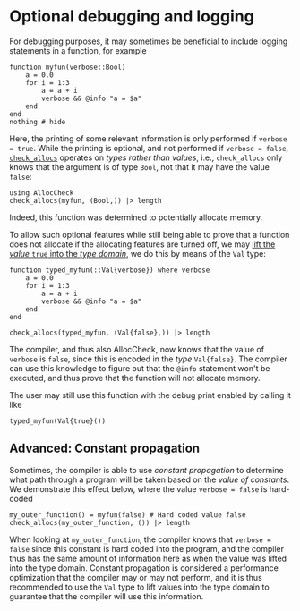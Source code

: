 # Optional debugging and logging

For debugging purposes, it may sometimes be beneficial to include logging statements in a function, for example
```@example DEBUGGING
function myfun(verbose::Bool)
    a = 0.0
    for i = 1:3
        a = a + i
        verbose && @info "a = $a"
    end
end
nothing # hide
```
Here, the printing of some relevant information is only performed if `verbose = true`. While the printing is optional, and not performed if `verbose = false`, [`check_allocs`](@ref) operates on _types rather than values_, i.e., `check_allocs` only knows that the argument is of type `Bool`, not that it may have the value `false`:
```@example DEBUGGING
using AllocCheck
check_allocs(myfun, (Bool,)) |> length
```
Indeed, this function was determined to potentially allocate memory.

To allow such optional features while still being able to prove that a function does not allocate if the allocating features are turned off, we may [lift the _value_ `true` into the _type domain_](https://docs.julialang.org/en/v1/manual/types/#%22Value-types%22), we do this by means of the `Val` type:
```@example DEBUGGING
function typed_myfun(::Val{verbose}) where verbose
    a = 0.0
    for i = 1:3
        a = a + i
        verbose && @info "a = $a"
    end
end

check_allocs(typed_myfun, (Val{false},)) |> length
```

The compiler, and thus also AllocCheck, now knows that the value of `verbose` is `false`, since this is encoded in the _type_ `Val{false}`. The compiler can use this knowledge to figure out that the `@info` statement won't be executed, and thus prove that the function will not allocate memory.

The user may still use this function with the debug print enabled by calling it like
```@example DEBUGGING
typed_myfun(Val{true}())
```


## Advanced: Constant propagation
Sometimes, the compiler is able to use _constant propagation_ to determine what path through a program will be taken based on the _value of constants_. We demonstrate this effect below, where the value `verbose = false` is hard-coded
```@example DEBUGGING
my_outer_function() = myfun(false) # Hard coded value false
check_allocs(my_outer_function, ()) |> length
```
When looking at `my_outer_function`, the compiler knows that `verbose = false` since this constant is hard coded into the program, and the compiler thus has the same amount of information here as when the value was lifted into the type domain. Constant propagation is considered a performance optimization that the compiler may or may not perform, and it is thus recommended to use the `Val` type to lift values into the type domain to guarantee that the compiler will use this information.